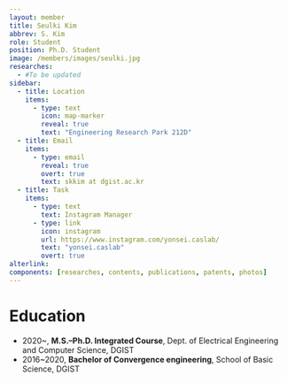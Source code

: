 ```yaml
---
layout: member
title: Seulki Kim
abbrev: S. Kim
role: Student
position: Ph.D. Student
image: /members/images/seulki.jpg
researches:
  - #To be updated
sidebar:
  - title: Location
    items:
      - type: text
        icon: map-marker
        reveal: true
        text: "Engineering Research Park 212D"
  - title: Email
    items:
      - type: email
        reveal: true
        overt: true
        text: skkim at dgist.ac.kr
  - title: Task
    items:
      - type: text
        text: Instagram Manager
      - type: link
        icon: instagram
        url: https://www.instagram.com/yonsei.caslab/
        text: "yonsei.caslab"
        overt: true
alterlink: 
components: [researches, contents, publications, patents, photos]
---
```


# Education
* 2020~, **M.S.–Ph.D. Integrated Course**, Dept. of Electrical Engineering and Computer Science, DGIST
* 2016~2020, **Bachelor of Convergence engineering**, School of Basic Science, DGIST
